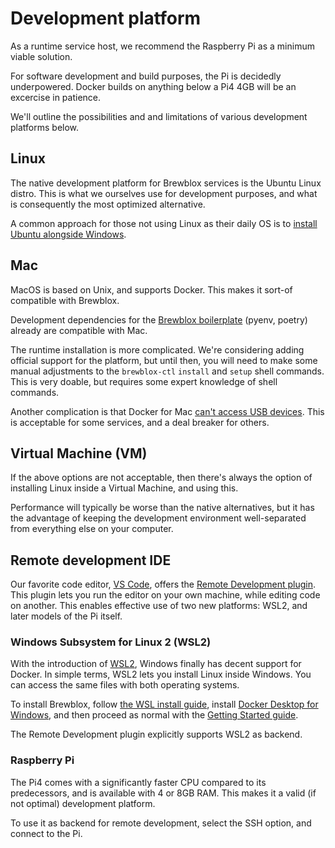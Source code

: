 # Development platform

As a runtime service host, we recommend the Raspberry Pi as a minimum viable solution.

For software development and build purposes, the Pi is decidedly underpowered.
Docker builds on anything below a Pi4 4GB will be an excercise in patience.

We'll outline the possibilities and and limitations of various development platforms below.

## Linux

The native development platform for Brewblox services is the Ubuntu Linux distro.
This is what we ourselves use for development purposes, and what is consequently the most optimized alternative.

A common approach for those not using Linux as their daily OS is to [install Ubuntu alongside Windows](https://itsfoss.com/install-ubuntu-1404-dual-boot-mode-windows-8-81-uefi/).

## Mac

MacOS is based on Unix, and supports Docker. This makes it sort-of compatible with Brewblox.

Development dependencies for the [Brewblox boilerplate](https://github.com/BrewBlox/brewblox-boilerplate) (pyenv, poetry)
already are compatible with Mac.

The runtime installation is more complicated.
We're considering adding official support for the platform, but until then, you will need to make some manual adjustments to the `brewblox-ctl` `install` and `setup` shell commands.
This is very doable, but requires some expert knowledge of shell commands.

Another complication is that Docker for Mac [can't access USB devices](https://github.com/docker/for-mac/issues/900).
This is acceptable for some services, and a deal breaker for others.

## Virtual Machine (VM)

If the above options are not acceptable, then there's always the option of installing Linux inside a Virtual Machine, and using this.

Performance will typically be worse than the native alternatives,
but it has the advantage of keeping the development environment well-separated from everything else on your computer.

## Remote development IDE

Our favorite code editor, [VS Code](https://code.visualstudio.com/), offers the [Remote Development plugin](https://code.visualstudio.com/docs/remote/remote-overview).
This plugin lets you run the editor on your own machine, while editing code on another.
This enables effective use of two new platforms: WSL2, and later models of the Pi itself.

### Windows Subsystem for Linux 2 (WSL2)

With the introduction of [WSL2](https://ubuntu.com/wsl), Windows finally has decent support for Docker.
In simple terms, WSL2 lets you install Linux inside Windows. You can access the same files with both operating systems.

To install Brewblox, follow [the WSL install guide](https://docs.microsoft.com/en-us/windows/wsl/install-win10),
install [Docker Desktop for Windows](https://hub.docker.com/editions/community/docker-ce-desktop-windows/),
and then proceed as normal with the [Getting Started guide](../../user/startup).

The Remote Development plugin explicitly supports WSL2 as backend.

### Raspberry Pi

The Pi4 comes with a significantly faster CPU compared to its predecessors, and is available with 4 or 8GB RAM.
This makes it a valid (if not optimal) development platform.

To use it as backend for remote development, select the SSH option, and connect to the Pi.
